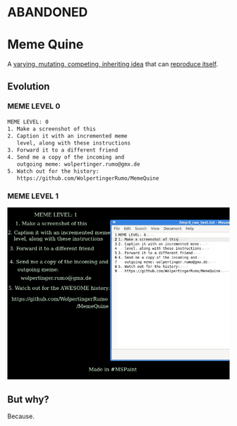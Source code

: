 # ABANDONED

# Meme Quine

A [varying, mutating, competing, inheriting idea](https://en.wikipedia.org/wiki/Meme)
that can [reproduce itself](https://en.wikipedia.org/wiki/Quine_(computing)).

## Evolution

### MEME LEVEL 0

```
MEME LEVEL: 0
1. Make a screenshot of this
2. Caption it with an incremented meme
   level, along with these instructions
3. Forward it to a different friend
4. Send me a copy of the incoming and
   outgoing meme: wolpertinger.rumo@gmx.de
5. Watch out for the history:
   https://github.com/WolpertingerRumo/MemeQuine
```

### MEME LEVEL 1

![opened in mousepad, screenshot, and edited in mspaint](1_mousepad_and_mspaint.png)

## But why?

Because.
